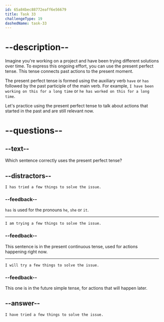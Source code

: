 ```yaml
---
id: 65a84bec88772eaff6e56679
title: Task 33
challengeType: 19
dashedName: task-33
---
```


# --description--

Imagine you're working on a project and have been trying different solutions over time. To express this ongoing effort, you can use the present perfect tense. This tense connects past actions to the present moment.

The present perfect tense is formed using the auxiliary verb `have` or `has` followed by the past participle of the main verb. For example, `I have been working on this for a long time` or `he has worked on this for a long time`.

Let's practice using the present perfect tense to talk about actions that started in the past and are still relevant now.

# --questions--

## --text--

Which sentence correctly uses the present perfect tense?

## --distractors--

`I has tried a few things to solve the issue.`

### --feedback--

`has` is used for the pronouns `he`, `she` or `it`.

---

`I am trying a few things to solve the issue.`

### --feedback--

This sentence is in the present continuous tense, used for actions happening right now.

---

`I will try a few things to solve the issue.`

### --feedback--

This one is in the future simple tense, for actions that will happen later.

## --answer--

`I have tried a few things to solve the issue.`


